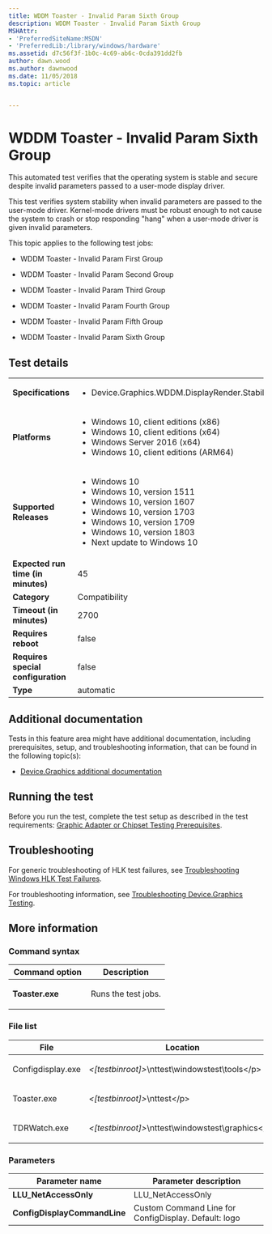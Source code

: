 ```yaml
---
title: WDDM Toaster - Invalid Param Sixth Group
description: WDDM Toaster - Invalid Param Sixth Group
MSHAttr:
- 'PreferredSiteName:MSDN'
- 'PreferredLib:/library/windows/hardware'
ms.assetid: d7c56f3f-1b0c-4c69-ab6c-0cda391dd2fb
author: dawn.wood
ms.author: dawnwood
ms.date: 11/05/2018
ms.topic: article


---
```


# <span id="p_hlk_test.ff0071d0-05b7-4807-9de3-deef8b24a858"></span>WDDM Toaster - Invalid Param Sixth Group


This automated test verifies that the operating system is stable and secure despite invalid parameters passed to a user-mode display driver.

This test verifies system stability when invalid parameters are passed to the user-mode driver. Kernel-mode drivers must be robust enough to not cause the system to crash or stop responding "hang" when a user-mode driver is given invalid parameters.

This topic applies to the following test jobs:

-   WDDM Toaster - Invalid Param First Group

-   WDDM Toaster - Invalid Param Second Group

-   WDDM Toaster - Invalid Param Third Group

-   WDDM Toaster - Invalid Param Fourth Group

-   WDDM Toaster - Invalid Param Fifth Group

-   WDDM Toaster - Invalid Param Sixth Group

## Test details

|||
|---|---|
| **Specifications**  | <ul><li>Device.Graphics.WDDM.DisplayRender.Stability</li></ul> |  
| **Platforms**   | <ul><li>Windows 10, client editions (x86)</li><li>Windows 10, client editions (x64)</li><li>Windows Server 2016 (x64)</li><li>Windows 10, client editions (ARM64)</li></ul> |
| **Supported Releases** | <ul><li>Windows 10</li><li>Windows 10, version 1511</li><li>Windows 10, version 1607</li><li>Windows 10, version 1703</li><li>Windows 10, version 1709</li><li>Windows 10, version 1803</li><li>Next update to Windows 10</li></ul> |
|**Expected run time (in minutes)**| 45 |
|**Category**| Compatibility |
|**Timeout (in minutes)**| 2700 |
|**Requires reboot**| false |
|**Requires special configuration**| false |
|**Type**| automatic |



## <span id="Additional_documentation"></span><span id="additional_documentation"></span><span id="ADDITIONAL_DOCUMENTATION"></span>Additional documentation


Tests in this feature area might have additional documentation, including prerequisites, setup, and troubleshooting information, that can be found in the following topic(s):

-   [Device.Graphics additional documentation](device-graphics-additional-documentation.md)

## <span id="Running_the_test"></span><span id="running_the_test"></span><span id="RUNNING_THE_TEST"></span>Running the test


Before you run the test, complete the test setup as described in the test requirements: [Graphic Adapter or Chipset Testing Prerequisites](graphic-adapter-or-chipset-testing-prerequisites.md).

## <span id="Troubleshooting"></span><span id="troubleshooting"></span><span id="TROUBLESHOOTING"></span>Troubleshooting


For generic troubleshooting of HLK test failures, see [Troubleshooting Windows HLK Test Failures](../user/troubleshooting-windows-hlk-test-failures.md).

For troubleshooting information, see [Troubleshooting Device.Graphics Testing](troubleshooting-devicegraphics-testing.md).

## <span id="More_information"></span><span id="more_information"></span><span id="MORE_INFORMATION"></span>More information


### <span id="Command_syntax"></span><span id="command_syntax"></span><span id="COMMAND_SYNTAX"></span>Command syntax

<table>
<colgroup>
<col width="50%" />
<col width="50%" />
</colgroup>
<thead>
<tr class="header">
<th>Command option</th>
<th>Description</th>
</tr>
</thead>
<tbody>
<tr class="odd">
<td><p><strong>Toaster.exe</strong></p></td>
<td><p>Runs the test jobs.</p></td>
</tr>
</tbody>
</table>



### <span id="File_list"></span><span id="file_list"></span><span id="FILE_LIST"></span>File list

<table>
<colgroup>
<col width="50%" />
<col width="50%" />
</colgroup>
<thead>
<tr class="header">
<th>File</th>
<th>Location</th>
</tr>
</thead>
<tbody>
<tr class="odd">
<td><p>Configdisplay.exe</p></td>
<td><p><em>&lt;[testbinroot]&gt;</em>\nttest\windowstest\tools&lt;/p&gt;</td>
</tr>
<tr class="even">
<td><p>Toaster.exe</p></td>
<td><p><em>&lt;[testbinroot]&gt;</em>\nttest&lt;/p&gt;</td>
</tr>
<tr class="odd">
<td><p>TDRWatch.exe</p></td>
<td><p><em>&lt;[testbinroot]&gt;</em>\nttest\windowstest\graphics&lt;/p&gt;</td>
</tr>
</tbody>
</table>



### <span id="Parameters"></span><span id="parameters"></span><span id="PARAMETERS"></span>Parameters

| Parameter name               | Parameter description                                |
|------------------------------|------------------------------------------------------|
| **LLU\_NetAccessOnly**       | LLU\_NetAccessOnly                                   |
| **ConfigDisplayCommandLine** | Custom Command Line for ConfigDisplay. Default: logo |













